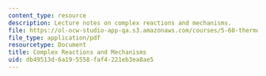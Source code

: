 ```yaml
---
content_type: resource
description: Lecture notes on complex reactions and mechanisms.
file: https://ol-ocw-studio-app-qa.s3.amazonaws.com/courses/5-60-thermodynamics-kinetics-spring-2008/db49513d6a195558faf4221eb3ea8ae5_lec_30.pdf
file_type: application/pdf
resourcetype: Document
title: Complex Reactions and Mechanisms
uid: db49513d-6a19-5558-faf4-221eb3ea8ae5
---
```

